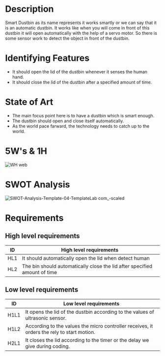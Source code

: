 # Description
Smart Dustbin as its name represents it works smartly or we can say that it is an automatic dustbin. It works like when you will come in front of this dustbin it will open automatically with the help of a servo motor. So there is some sensor work to detect the object in front of the dustbin.
# Identifying Features
* It should open the lid of the dustbin whenever it senses the human hand.
* It should close the lid of the dustbin after a specified amount of time.
# State of Art
* The main focus point here is to have a dustbin which is smart enough.
* The dustbin should open and close itself automatically.
* As the world pace farward, the technology needs to catch up to the world.  
# 5W's & 1H
![WH web](https://user-images.githubusercontent.com/85895650/155673863-8c8dd929-f173-4b44-82fa-902ceb1e86df.jpg)
# SWOT Analysis
![SWOT-Analysis-Template-04-TemplateLab com_-scaled](https://user-images.githubusercontent.com/85895650/155678758-0063bc84-e86b-4b49-9a7a-f8d0a4983a82.jpg)
# Requirements
## High level requirements
| ID  | High level requirements |
| ------------- | ------------- |
| HL1  |It should automatically open the lid when detect human|
| HL2  | The bin should automatically close the lid after specified amount of time|
## Low level requirements
| ID  | Low level requirements |
| ------------- | ------------- |
| H1L1  |It opens the lid of the dustbin according to the values of ultrasonic sensor.|
| H1L2  |According to the values the micro controller receives, it orders the rely to start motion.   |
| H2L1  | It closes the lid according to the timer or the delay we give during coding.|





